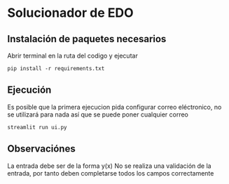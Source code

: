 # Solucionador de EDO

## Instalación de paquetes necesarios

Abrir terminal en la ruta del codigo y ejecutar

`pip install -r requirements.txt`

## Ejecución

Es posible que la primera ejecucion pida configurar correo eléctronico, no se utilizará para nada así que se puede poner cualquier correo 

`streamlit run ui.py` 

## Observaciónes

La entrada debe ser de la forma y(x)
No se realiza una validación de la entrada, por tanto deben completarse todos los campos correctamente